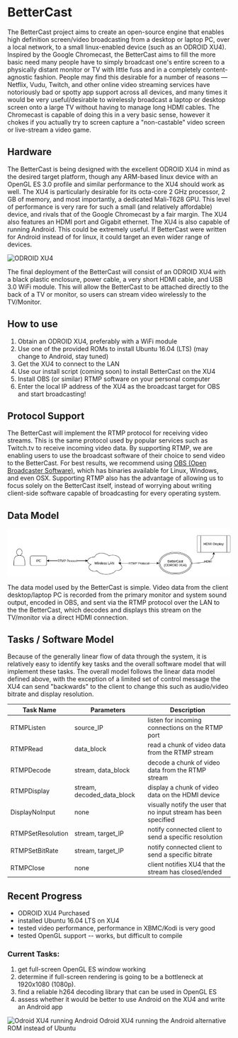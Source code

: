 # BetterCast

The BetterCast project aims to create an open-source engine that enables high definition
screen/video broadcasting from a desktop or laptop PC, over a local network, to
a small linux-enabled device (such as an ODROID XU4). Inspired by the Google Chromecast,
the BetterCast aims to fill the more basic need many people have to simply broadcast
one's entire screen to a physically distant monitor or TV with little fuss and in
a completely content-agnostic fashion. People may find this desirable for a number
of reasons — Netflix, Vudu, Twitch, and other online video streaming services have
notoriously bad or spotty app support across all devices, and many times it would
be very useful/desirable to wirelessly broadcast a laptop or desktop screen onto a large
TV without having to manage long HDMI cables. The Chromecast is capable of doing this
in a very basic sense, however it chokes if you actually try to screen capture a
"non-castable" video screen or live-stream a video game.

## Hardware

The BetterCast is being designed with the excellent ODROID XU4 in mind as the
desired target platform, though any ARM-based linux device with an OpenGL ES 3.0
profile and similar performance to the XU4 should work as well. The XU4 is
particularly desirable for its octa-core 2 GHz processor, 2 GB of memory, and
most importantly, a dedicated Mali-T628 GPU. This level of performance is very
rare for such a small (and relatively affordable) device, and rivals that of the
Google Chromecast by a fair margin. The XU4 also features an HDMI port and Gigabit
ethernet. The XU4 is also capable of running Android. This could be extremely useful.
If BetterCast were written for Android instead of for linux, it could target an even
wider range of devices.

![ODROID XU4](http://www.hardkernel.com/main/_Files/prdt/2016/201606/201606241810180839.jpg)

The final deployment of the BetterCast will consist of an ODROID XU4 with a black
plastic enclosure, power cable, a very short HDMI cable, and USB 3.0 WiFi module.
This will allow the BetterCast to be attached directly to the back of a TV or
monitor, so users can stream video wirelessly to the TV/Monitor.

## How to use

1. Obtain an ODROID XU4, preferably with a WiFi module
2. Use one of the provided ROMs to install Ubuntu 16.04 (LTS) (may change to Android, stay tuned)
3. Get the XU4 to connect to the LAN
4. Use our install script (coming soon) to install BetterCast on the XU4
5. Install OBS (or similar) RTMP software on your personal computer
6. Enter the local IP address of the XU4 as the broadcast target for OBS and start broadcasting!


## Protocol Support

The BetterCast will implement the RTMP protocol for receiving video streams. This
is the same protocol used by popular services such as Twitch.tv to receive incoming
video data. By supporting RTMP, we are enabling users to use the broadcast
software of their choice to send video to the BetterCast. For best results,
we recommend using [OBS (Open Broadcaster Software)](https://obsproject.com/), which
has binaries available for Linux, Windows, and even OSX. Supporting RTMP also has
the advantage of allowing us to focus solely on the BetterCast itself, instead of
worrying about writing client-side software capable of broadcasting for every
operating system.

## Data Model

![BetterCast data model](/docs/bettercast_data_model1.png "data model")

The data model used by the BetterCast is simple. Video data from the client desktop/laptop
PC is recorded from the primary monitor and system sound output, encoded in OBS, and sent
via the RTMP protocol over the LAN to the the BetterCast, which decodes and displays
this stream on the TV/monitor via a direct HDMI connection.

## Tasks / Software Model

Because of the generally linear flow of data through the system, it is relatively easy
to identify key tasks and the overall software model that will implement these tasks.
The overall model follows the linear data model defined above, with the exception of
a limited set of control message the XU4 can send "backwards" to the client to change
this such as audio/video bitrate and display resolution.

Task Name | Parameters | Description
--- | --- | ---
RTMPListen | source_IP | listen for incoming connections on the RTMP port
RTMPRead | data_block | read a chunk of video data from the RTMP stream
RTMPDecode | stream, data_block | decode a chunk of video data from the RTMP stream
RTMPDisplay | stream, decoded_data_block | display a chunk of video data on the HDMI device
DisplayNoInput | none | visually notify the user that no input stream has been specified
RTMPSetResolution | stream, target_IP | notify connected client to send a specific resolution
RTMPSetBitRate | stream, target_IP | notify connected client to send a specific bitrate
RTMPClose | none | client notifies XU4 that the stream has closed/ended

## Recent Progress

* ODROID XU4 Purchased
* installed Ubuntu 16.04 LTS on XU4
* tested video performance, performance in XBMC/Kodi is very good
* tested OpenGL support -- works, but difficult to compile

### Current Tasks:
1. get full-screen OpenGL ES window working
2. determine if full-screen rendering is going to be a bottleneck at 1920x1080 (1080p).
3. find a reliable h264 decoding library that can be used in OpenGL ES
4. assess whether it would be better to use Android on the XU4 and write an Android app

![Odroid XU4 running Android](http://www.cnx-software.com/wp-content/uploads/2015/12/Android_6.0_ODROID_XU4.png)
Odroid XU4 running the Android alternative ROM instead of Ubuntu
